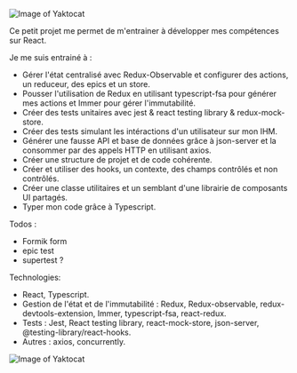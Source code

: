![Image of Yaktocat](https://imgur.com/TmR6VM6.png)

Ce petit projet me permet de m'entrainer à développer mes compétences sur React.

Je me suis entrainé à :
- Gérer l'état centralisé avec Redux-Observable et configurer des actions, un reduceur, des epics et un store.
- Pousser l'utilisation de Redux en utilisant typescript-fsa pour générer mes actions et Immer pour gérer l'immutabilité.
- Créer des tests unitaires avec jest & react testing library & redux-mock-store.
- Créer des tests simulant les intéractions d'un utilisateur sur mon IHM.
- Générer une fausse API et base de données grâce à json-server et la consommer par des appels HTTP en utilisant axios.
- Créer une structure de projet et de code cohérente.
- Créer et utiliser des hooks, un contexte, des champs contrôlés et non contrôlés.
- Créer une classe utilitaires et un semblant d'une librairie de composants UI partagés.
- Typer mon code grâce à Typescript.


Todos :
- Formik form
- epic test
- supertest ?

Technologies:
- React, Typescript.
- Gestion de l'état et de l'immutabilité : Redux, Redux-observable, redux-devtools-extension, Immer, typescript-fsa, react-redux.
- Tests : Jest, React testing library, react-mock-store, json-server, @testing-library/react-hooks.
- Autres : axios, concurrently.


![Image of Yaktocat](https://imgur.com/DC65wj1.png)
